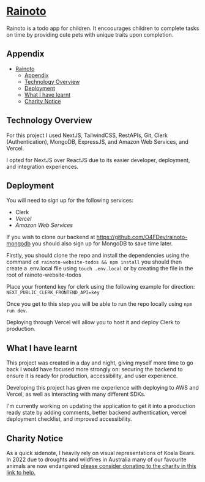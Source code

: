 # [Rainoto](https://rainoto.com/)

Rainoto is a todo app for children. It encoourages children to complete tasks on time by providing cute pets with unique traits upon completion. 

## Appendix
- [Rainoto](#rainoto)
  - [Appendix](#appendix)
  - [Technology Overview](#technology-overview)
  - [Deployment](#deployment)
  - [What I have learnt](#what-i-have-learnt)
  - [Charity Notice](#charity-notice)

## Technology Overview

For this project I used NextJS, TailwindCSS, RestAPIs, Git, Clerk (Authentication), MongoDB, ExpressJS, and Amazon Web Services, and Vercel. 

I opted for NextJS over ReactJS due to its easier developer, deployment, and integration experiences. 

## Deployment

You will need to sign up for the following services:
- Clerk
- *Vercel*
- *Amazon Web Services*

If you wish to clone our backend at https://github.com/O4FDev/rainoto-mongodb you should also sign up for MongoDB to save time later.


Firstly, you should clone the repo and install the dependencies using the command `cd rainoto-website-todos && npm install` you should then create a .env.local file using `touch .env.local` or by creating the file in the root of rainoto-website-todos

Place your frontend key for clerk using the following example for direction: `NEXT_PUBLIC_CLERK_FRONTEND_API=key`

Once you get to this step you will be able to run the repo locally using `npm run dev`.

Deploying through Vercel will allow you to host it and deploy Clerk to production. 

## What I have learnt

This project was created in a day and night, giving myself more time to go back I would have focused more strongly on: securing the backend to ensure it is ready for production, accessibility, and user experience. 

Developing this project has given me experience with deploying to AWS and Vercel, as well as interacting with many different SDKs. 

I'm currently working on updating the application to get it into a production ready state by adding comments, better backend authentication, vercel deployment checklist, and improved accessibility. 

## Charity Notice

As a quick sidenote, I heavily rely on visual representations of Koala Bears. In 2022 due to droughts and wildfires in Australia many of our favourite animals are now endangered [please consider donating to the charity in this link to help.]("https://www.ifaw.org/uk")